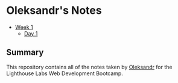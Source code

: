 # Oleksandr's Notes

* [Week 1](/Week_1)
  * [Day 1](/Week_1/Day_1)

## Summary 

This repository contains all of the notes taken by [Oleksandr](https://github.com/Zhabskyi) for the Lighthouse Labs Web Development Bootcamp.